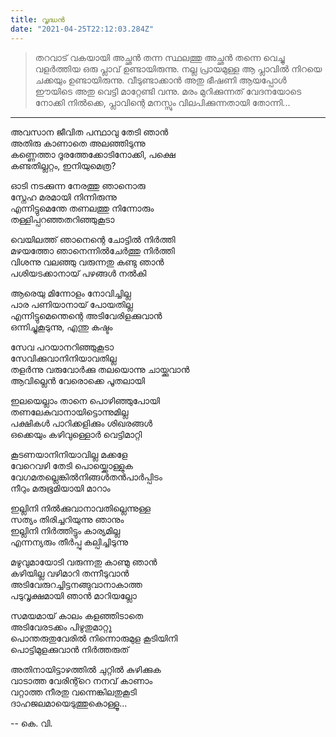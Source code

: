 ```yaml
---
title: വൃദ്ധൻ
date: "2021-04-25T22:12:03.284Z"
---
```


> തറവാട് വകയായി അച്ഛൻ തന്ന സ്ഥലത്തു അച്ഛൻ തന്നെ വെച്ചു വളർത്തിയ ഒരു പ്ലാവ് ഉണ്ടായിരുന്നു. നല്ല പ്രായമുള്ള ആ പ്ലാവിൽ നിറയെ ചക്കയും ഉണ്ടായിരുന്നു. വീടുണ്ടാക്കാൻ അതു ഭീഷണി ആയപ്പോൾ ഈയിടെ അതു വെട്ടി മാറ്റേണ്ടി വന്നു. മരം മുറിക്കുന്നത് വേദനയോടെ നോക്കി നിൽക്കെ, പ്ലാവിന്റെ മനസ്സും വിലപിക്കുന്നതായി തോന്നി...

---

അവസാന ജീവിത പന്ഥാവു തേടി ഞാൻ  
അതിരു കാണാതെ അലഞ്ഞിടുന്നു  
കണ്ണെത്താ ദൂരത്തേക്കോടിനോക്കി, പക്ഷെ  
കണ്ടതില്ലറ്റം, ഇനിയുമെത്ര?

ഓടി നടക്കുന്ന നേരത്തു ഞാനൊരു  
സ്നേഹ മരമായി നിന്നിരുന്നു  
എന്നിട്ടുമെന്തേ തണലത്തു നിന്നോരും  
തള്ളിപ്പറഞ്ഞതറിഞ്ഞുകൂടാ  

വെയിലത്ത് ഞാനെന്റെ ചോട്ടിൽ നിർത്തി  
മഴയത്തോ ഞാനെന്നിൽചേർത്തു നിർത്തി  
വിശന്നു വലഞ്ഞു വരുന്നതു കണ്ടു ഞാൻ  
പശിയടക്കാനായ് പഴങ്ങൾ നൽകി  

ആരെയു മിന്നോളം നോവിച്ചില്ല  
പാര പണിയാനായ് പോയതില്ല  
എന്നിട്ടുമെന്തെന്റെ അടിവേരിളക്കുവാൻ  
ഒന്നിച്ചുകൂടുന്നു, എന്തു കഷ്ടം  

സേവ പറയാനറിഞ്ഞുകൂടാ  
സേവിക്കുവാനിനിയാവതില്ല  
തളർന്നു വരുവോർക്കു തലയൊന്നു ചായ്ക്കുവാൻ  
ആവില്ലെൻ വേരൊക്കെ പൂതലായി  

ഇലയെല്ലാം താനെ പൊഴിഞ്ഞുപോയി  
തണലേകുവാനായിട്ടൊന്നുമില്ല  
പക്ഷികൾ പാറിക്കളിക്കും ശിഖരങ്ങൾ  
ഒക്കെയും കഴിവുള്ളൊർ വെട്ടിമാറ്റി  

കൂടണയാനിനിയാവില്ല മക്കളേ  
വേറെവഴി തേടി പൊയ്ക്കൊള്ളുക  
വേഗമതല്ലെങ്കിൽനിങ്ങൾതൻപാർപ്പിടം  
നീറും മരുഭൂമിയായി മാറാം  

ഇല്ലിനി നിൽക്കുവാനാവതില്ലെന്നുള്ള  
സത്യം തിരിച്ചറിയുന്നു ഞാനും  
ഇല്ലിനി നിർത്തിട്ടും കാര്യമില്ല  
എന്നന്യരും തീർപ്പു കല്പിച്ചിടുന്നു  

മഴുവുമായോടി വരുന്നതു കാണ്മു ഞാൻ  
കഴിയില്ല വഴിമാറി തന്നീടുവാൻ  
അടിവേരുറച്ചിട്ടനങ്ങുവാനാകാത്ത  
പടുവൃക്ഷമായി ഞാൻ മാറിയല്ലോ  

സമയമായ് കാലം കളഞ്ഞിടാതെ  
അടിവേരടക്കം പിഴുതുമാറ്റൂ  
പൊന്തരുതുവേരിൽ നിന്നൊരുമുള കൂടിയിനി  
പൊട്ടിമുളക്കുവാൻ നിർത്തരുത്  

അതിനായിട്ടാഴത്തിൽ ചുറ്റിൽ കുഴിക്കുക  
വാടാത്ത വേരിന്റ്റെ നനവ് കാണാം  
വറ്റാത്ത നീരതു വന്നെങ്കിലതുകൂടി  
ദാഹജലമായെടുത്തുകൊള്ളൂ...

--
കെ. വി.
